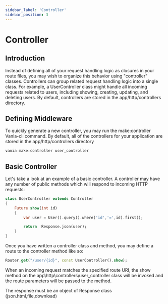 ```yaml
---
sidebar_label: 'Controller'
sidebar_position: 3
---
```


# Controller

## Introduction

Instead of defining all of your request handling logic as closures in your route files, you may wish to organize this behavior using "controller" classes. Controllers can group related request handling logic into a single class. For example, a UserController class might handle all incoming requests related to users, including showing, creating, updating, and deleting users. By default, controllers are stored in the app/http/controllers directory.

## Defining Middleware

To quickly generate a new controller, you may run the make:controller Vania-cli command. By default, all of the controllers for your application are stored in the app/http/controllers directory

```dart
vania make:controller user_controller
```

## Basic Controller

Let's take a look at an example of a basic controller. A controller may have any number of public methods which will respond to incoming HTTP requests:

```dart
class UserController extends Controller
{
    Future show(int id)
    {
        var user = User().query().where('id','=',id).first();

        return  Response.json(user);
    }
}
```

Once you have written a controller class and method, you may define a route to the controller method like so:

```dart
Router.get("/user/{id}", const UserController().show);
```

When an incoming request matches the specified route URI, the show method on the app\http\controllers\user_controller class will be invoked and the route parameters will be passed to the method.

The response must be an object of Response class (json.html,file,download)